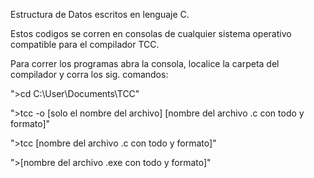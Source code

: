 Estructura de Datos escritos en lenguaje C.

Estos codigos se corren en consolas de cualquier sistema operativo compatible para el compilador TCC.

Para correr los programas abra la consola, localice la carpeta del compilador y corra los sig. comandos:

">cd C:\User\Documents\TCC"

">tcc -o [solo el nombre del archivo] [nombre del archivo .c con todo y formato]"

">tcc [nombre del archivo .c con todo y formato]"

">[nombre del archivo .exe con todo y formato]"
